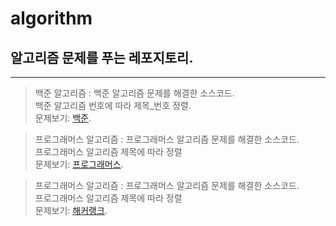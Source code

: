 # algorithm
 
## 알고리즘 문제를 푸는 레포지토리.
***

> 백준 알고리즘 : 백준 알고리즘 문제를 해결한 소스코드.   
> 백준 알고리즘 번호에 따라 제목_번호 정렬.   
> 문제보기: [백준][baekjoonlink].   
>
>[baekjoonlink]: https://github.com/sungju-kim/algorithm/tree/main/baekjoonAlgorithm/baekjoonAlgorithm "Go baekjoon"
>

> 프로그래머스 알고리즘 : 프로그래머스 알고리즘 문제를 해결한 소스코드.   
> 프로그래머스 알고리즘 제목에 따라 정렬        
> 문제보기: [프로그래머스][programmerslink].   
>
>[programmerslink]: https://github.com/sungju-kim/algorithm/tree/main/programmersAlgorithm/programmersAlgorithm "Go Programmers"

> 프로그래머스 알고리즘 : 프로그래머스 알고리즘 문제를 해결한 소스코드.   
> 프로그래머스 알고리즘 제목에 따라 정렬        
> 문제보기: [해커랭크][hackerranklink].   
>
>[hackerranklink]: https://github.com/sungju-kim/algorithm/tree/main/hackerrankAlgorithm/hackerrankAlgorithm "Go hackerrank"
